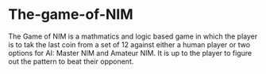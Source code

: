 # The-game-of-NIM

The Game of NIM is a mathmatics and logic based game in which the player is to tak the last coin from a set of 12 against either a human player or two options for AI: Master NIM and Amateur NIM. It is up to the player to figure out the pattern to beat their opponent.

